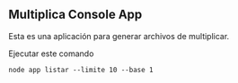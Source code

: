 

##  Multiplica Console App

Esta es una aplicación  para generar archivos de multiplicar.

Ejecutar este comando

```````
node app listar --limite 10 --base 1

```````